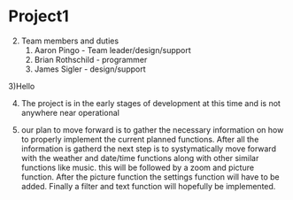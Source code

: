 # Project1


2) Team members and duties
   1. Aaron Pingo - Team leader/design/support
    2. Brian Rothschild - programmer 
      3. James Sigler - design/support
  
  3)Hello

  
  
  4) The project is in the early stages of development at this time and is not anywhere near operational
  
  5) our plan to move forward is to gather the necessary information on how to properly implement the current planned functions. After all      the information is gatherd the next step is to systymatically move forward with the weather and date/time functions along with other        similar functions like music. this will be followed by a zoom and picture function. After the picture function the settings function        will have to be added. Finally a filter and text function will hopefully be implemented.
